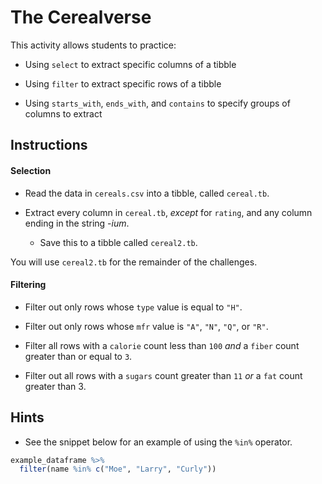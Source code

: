 # The Cerealverse

This activity allows students to practice:

  * Using `select` to extract specific columns of a tibble

  * Using `filter` to extract specific rows of a tibble

  * Using `starts_with`, `ends_with`, and `contains` to specify groups of columns to extract

## Instructions

#### Selection

* Read the data in `cereals.csv` into a tibble, called `cereal.tb`.

* Extract every column in `cereal.tb`, _except_ for `rating`, and any column ending in the string -_ium_. 

  * Save this to a tibble called `cereal2.tb`. 
  
You will use `cereal2.tb` for the remainder of the challenges.

#### Filtering

* Filter out only rows whose `type` value is equal to `"H"`.

* Filter out only rows whose `mfr` value is `"A"`, `"N"`, `"Q"`, or `"R"`.

* Filter all rows with a `calorie` count less than `100` _and_ a `fiber` count greater than or equal to `3`.

* Filter out all rows with a `sugars` count greater than `11` _or_ a `fat` count greater than 3.

## Hints

* See the snippet below for an example of using the `%in%` operator.

```r
example_dataframe %>%
  filter(name %in% c("Moe", "Larry", "Curly"))
```
